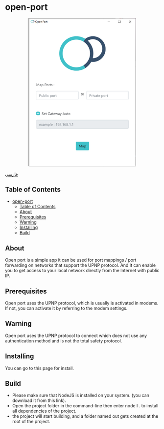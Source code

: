 # open-port

<p align="center">
  <img width="350"  src="./screenshot/OP.png">
</p>

[فارسی](/README.FA.MD) 

## Table of Contents
- [open-port](#open-port)
  - [Table of Contents](#table-of-contents)
  - [About ](#about)
  - [Prerequisites](#prerequisites)
  - [Warning](#warning)
  - [Installing](#installing)
  - [Build](#build)

## About <a name = "about"></a>
Open port is a simple app it can be used for port mappings / port forwarding on networks that support the UPNP protocol. And It can enable you to get access to your local network directly from the Internet with public IP.

## Prerequisites
Open port uses the UPNP protocol, which is usually is activated in modems. If not, you can activate it by referring to the modem settings.

## Warning
Open port uses the UPNP protocol to connect which does not use any authentication method and is not the total safety protocol.

## Installing
You can go to this page for install.

## Build
- Please make sure that NodeJS is installed on your system. (you can download it from this link).
- Open the project folder in the command-line then enter node I .  to install all dependencies of the project.
- the project will start building, and a folder named out gets created at the root of the project.


